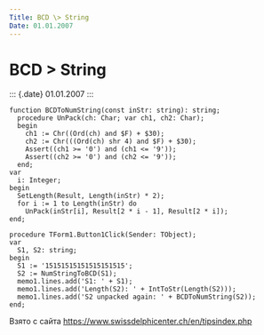 ```yaml
---
Title: BCD \> String
Date: 01.01.2007
---
```



BCD \> String
=============

::: {.date}
01.01.2007
:::

    function BCDToNumString(const inStr: string): string;
      procedure UnPack(ch: Char; var ch1, ch2: Char);
      begin
        ch1 := Chr((Ord(ch) and $F) + $30);
        ch2 := Chr(((Ord(ch) shr 4) and $F) + $30);
        Assert((ch1 >= '0') and (ch1 <= '9'));
        Assert((ch2 >= '0') and (ch2 <= '9'));
      end;
    var
      i: Integer;
    begin
      SetLength(Result, Length(inStr) * 2);
      for i := 1 to Length(inStr) do
        UnPack(inStr[i], Result[2 * i - 1], Result[2 * i]);
    end;
     
    procedure TForm1.Button1Click(Sender: TObject);
    var
      S1, S2: string;
    begin
      S1 := '15151515151515151515';
      S2 := NumStringToBCD(S1);
      memo1.lines.add('S1: ' + S1);
      memo1.lines.add('Length(S2): ' + IntToStr(Length(S2)));
      memo1.lines.add('S2 unpacked again: ' + BCDToNumString(S2));
    end;

Взято с сайта <https://www.swissdelphicenter.ch/en/tipsindex.php>
